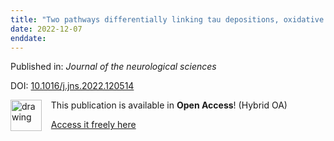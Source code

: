 ```yaml
---
title: "Two pathways differentially linking tau depositions, oxidative stress, and neuronal loss to apathetic phenotypes in progressive supranuclear palsy."
date: 2022-12-07
enddate:
---
```


Published in: *Journal of the neurological sciences*

DOI: [10.1016/j.jns.2022.120514](https://doi.org/10.1016/j.jns.2022.120514)

<img src="https://upload.wikimedia.org/wikipedia/commons/thumb/7/77/Open_Access_logo_PLoS_transparent.svg/800px-Open_Access_logo_PLoS_transparent.svg.png" alt="drawing" width="50" align="left"/> &nbsp;&nbsp;&nbsp;This publication is available in **Open Access**! (Hybrid OA)

&nbsp;&nbsp;&nbsp;<a href="https://doi.org/10.1016/j.jns.2022.120514">Access it freely here</a>

